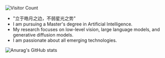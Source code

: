 ![Visitor Count](https://profile-counter.glitch.me/jingyaogong/count.svg)

- "立于皓月之边，不弱星光之势"  
- I am pursuing a Master's degree in Artificial Intelligence.
- My research focuses on low-level vision, large language models, and generative diffusion models.
- I am passionate about all emerging technologies.

![Anurag's GitHub stats](https://github-readme-stats.vercel.app/api?username=jingyaogong&show_icons=true&theme=merko)
